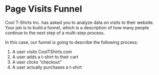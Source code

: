 # Page Visits Funnel

Cool T-Shirts Inc. has asked you to analyze data on visits to their website. Your job is to build a funnel, which is a description of how many people continue to the next step of a multi-step process.

In this case, our funnel is going to describe the following process:

1. A user visits CoolTShirts.com
2. A user adds a t-shirt to their cart
3. A user clicks “checkout”
4. A user actually purchases a t-shirt
